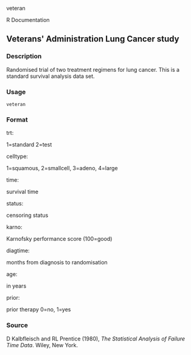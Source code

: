 veteran

R Documentation

## Veterans' Administration Lung Cancer study

### Description

Randomised trial of two treatment regimens for lung cancer. This is a standard
survival analysis data set.

### Usage

    veteran

### Format

trt:

1=standard 2=test

celltype:

1=squamous, 2=smallcell, 3=adeno, 4=large

time:

survival time

status:

censoring status

karno:

Karnofsky performance score (100=good)

diagtime:

months from diagnosis to randomisation

age:

in years

prior:

prior therapy 0=no, 1=yes

### Source

D Kalbfleisch and RL Prentice (1980), _The Statistical Analysis of Failure
Time Data_. Wiley, New York.

